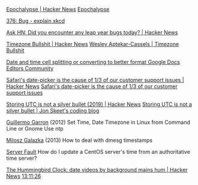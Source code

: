 
[Epochalypse | Hacker News](https://news.ycombinator.com/item?id=34284759)
[Epochalypse](https://www.epochalypse.today/)

[376: Bug - explain xkcd](https://www.explainxkcd.com/wiki/index.php/376:_Bug)

[Ask HN: Did you encounter any leap year bugs today? | Hacker News](https://news.ycombinator.com/item?id=39554539)

[Timezone Bullshit | Hacker News](https://news.ycombinator.com/item?id=26087502)
[Wesley Aptekar-Cassels | Timezone Bullshit](https://blog.wesleyac.com/posts/timezone-bullshit)

[Date and time cell splitting or converting to better format Google Docs Editors Community](https://support.google.com/docs/thread/128379837/date-and-time-cell-splitting-or-converting-to-better-format?hl=en)

[Safari's date-picker is the cause of 1/3 of our customer support issues | Hacker News](https://news.ycombinator.com/item?id=34145216)
[Safari's date-picker is the cause of 1/3 of our customer support issues](https://gist.github.com/RobertAKARobin/850a408e04d5414e67d308a2b5847378)

[Storing UTC is not a silver bullet (2019) | Hacker News](https://news.ycombinator.com/item?id=30659164)
[Storing UTC is not a silver bullet | Jon Skeet's coding blog](https://codeblog.jonskeet.uk/2019/03/27/storing-utc-is-not-a-silver-bullet/)

[Guillermo Garron](https://www.garron.me/en/linux/set-time-date-timezone-ntp-linux-shell-gnome-command-line.html)
(2012) Set Time, Date Timezone in Linux from Command Line or Gnome
Use ntp

[Milosz Galazka](https://blog.sleeplessbeastie.eu/2013/10/31/how-to-deal-with-dmesg-timestamps/)
(2013) How to deal with dmesg timestamps

[Server Fault](https://serverfault.com/questions/368602/how-do-i-update-a-centos-servers-time-from-an-authoritative-time-server)
How do I update a CentOS server's time from an authoritative time server?

[The Hummingbird Clock: date videos by background mains hum | Hacker News](https://news.ycombinator.com/item?id=33140973)
[13:11:26](http://hummingbirdclock.info/about)
